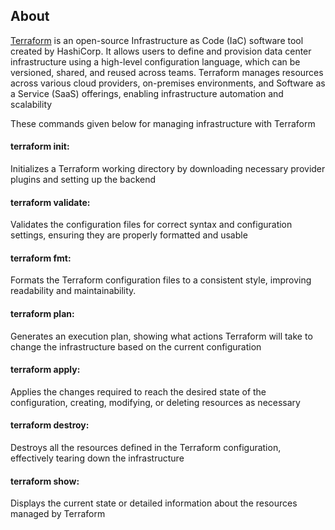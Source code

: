 ## About
[Terraform](https://developer.hashicorp.com/terraform?product_intent=terraform) is an open-source Infrastructure as Code (IaC) software tool created by HashiCorp. It allows users to define and provision data center infrastructure using a high-level configuration language, which can be versioned, shared, and reused across teams. Terraform manages resources across various cloud providers, on-premises environments, and Software as a Service (SaaS) offerings, enabling infrastructure automation and scalability

These commands given below for managing infrastructure with Terraform

#### terraform init:
Initializes a Terraform working directory by downloading necessary provider plugins and setting up the backend

#### terraform validate: 
Validates the configuration files for correct syntax and configuration settings, ensuring they are properly formatted and usable

#### terraform fmt:
Formats the Terraform configuration files to a consistent style, improving readability and maintainability.

#### terraform plan: 
Generates an execution plan, showing what actions Terraform will take to change the infrastructure based on the current configuration

#### terraform apply: 
Applies the changes required to reach the desired state of the configuration, creating, modifying, or deleting resources as necessary

#### terraform destroy:
Destroys all the resources defined in the Terraform configuration, effectively tearing down the infrastructure

#### terraform show: 
Displays the current state or detailed information about the resources managed by Terraform
